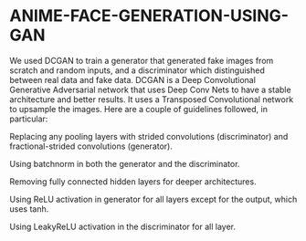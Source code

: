 # ANIME-FACE-GENERATION-USING-GAN
We used DCGAN to train a generator that generated fake images from scratch and random inputs, and a discriminator which distinguished between real data and fake data. 
DCGAN is a Deep Convolutional Generative Adversarial network that uses Deep Conv Nets to have a stable architecture and better results. It uses a Transposed Convolutional network to upsample the images. Here are a couple of guidelines followed, in particular:

Replacing any pooling layers with strided convolutions (discriminator) and fractional-strided convolutions (generator).

Using batchnorm in both the generator and the discriminator.

Removing fully connected hidden layers for deeper architectures.

Using ReLU activation in generator for all layers except for the output, which uses tanh.

Using LeakyReLU activation in the discriminator for all layer.
